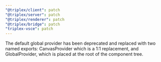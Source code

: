 ```yaml
---
"@triplex/client": patch
"@triplex/server": patch
"@triplex/renderer": patch
"@triplex/bridge": patch
"triplex-vsce": patch
---
```


The default global provider has been deprecated and replaced with two named exports: CanvasProvider which is a 1:1 replacement, and GlobalProvider, which is placed at the root of the component tree.
